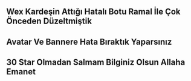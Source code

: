 ## Wex Kardeşin Attığı Hatalı Botu Ramal İle Çok Önceden Düzeltmiştik 
## Avatar Ve Bannere Hata Bıraktık Yaparsınız 
## 30 Star Olmadan Salmam Bilginiz Olsun Allaha Emanet 
